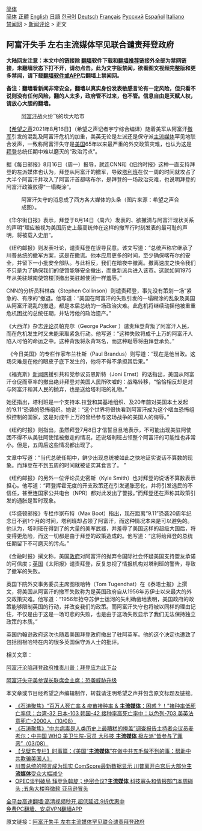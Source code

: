  <!-- 面包屑导航 --> <div class="breadcrumb"><!-- GTranslate: https://gtranslate.io/ -->  <div class="switcher notranslate">  <div class="selected">  <a href="#" onclick="return false;"> 简体</a>  </div>  <div class="option">  <a href="https://www.bannedbook.org" onclick="doGTranslate('zh-CN|zh-CN');jQuery('div.switcher div.selected a').html(jQuery(this).html());return false;" title="简体中文" class="nturl selected"> 简体</a>  <a href="https://www.bannedbook.org/zh-tw/" onclick="doGTranslate('zh-CN|zh-TW');jQuery('div.switcher div.selected a').html(jQuery(this).html());return false;" title="繁體中文" class="nturl"> 正體</a>  <a href="https://www.bannedbook.org/en/" onclick="doGTranslate('zh-CN|en');jQuery('div.switcher div.selected a').html(jQuery(this).html());return false;" title="English" class="nturl"> English</a>  <a href="https://www.bannedbook.org/ja/" onclick="doGTranslate('zh-CN|ja');jQuery('div.switcher div.selected a').html(jQuery(this).html());return false;" title="日本語" class="nturl"> 日語</a>  <a href="https://www.bannedbook.org/ko/" onclick="doGTranslate('zh-CN|ko');jQuery('div.switcher div.selected a').html(jQuery(this).html());return false;" title="한국어" class="nturl"> 한국어</a>  <a href="https://www.bannedbook.org/de/" onclick="doGTranslate('zh-CN|de');jQuery('div.switcher div.selected a').html(jQuery(this).html());return false;" title="Deutsch" class="nturl"> Deutsch</a>  <a href="https://www.bannedbook.org/fr/" onclick="doGTranslate('zh-CN|fr');jQuery('div.switcher div.selected a').html(jQuery(this).html());return false;" title="Français" class="nturl"> Français</a>  <a href="https://www.bannedbook.org/ru/" onclick="doGTranslate('zh-CN|ru');jQuery('div.switcher div.selected a').html(jQuery(this).html());return false;" title="Русский" class="nturl"> Русский</a>  <a href="https://www.bannedbook.org/es/" onclick="doGTranslate('zh-CN|es');jQuery('div.switcher div.selected a').html(jQuery(this).html());return false;" title="Español" class="nturl"> Español</a>  <a href="https://www.bannedbook.org/it/" onclick="doGTranslate('zh-CN|it');jQuery('div.switcher div.selected a').html(jQuery(this).html());return false;" title="Italiano" class="nturl"> Italiano</a>  </div>  </div>      <div class='breadcrumb-sub'><!-- Breadcrumb NavXT 6.3.0 --> <a href="https://www.bannedbook.org/" class="home">禁闻网</a> &gt; <a href="https://www.bannedbook.org/bnews/comments/" class="category">新闻评论</a> &gt; 正文</div></div><h2>阿富汗失手 左右主流媒体罕见联合谴责拜登政府</h2> <p class="notice"><b>大陆网友注意：本文中的链接除 <a href="https://github.com/bannedbook/fanqiang" >翻墙</a>软件下载和<a href="https://github.com/killgcd/justmysocks/blob/master/README.md">翻墙推荐</a>链接外全部为禁网链接，未翻墙状态下打不开，请勿点击。此为文字版禁闻，欲看图文视频完整版和更多禁闻，请下载<a href="https://github.com/bannedbook/fanqiang">翻墙软件或APP</a>后翻墙上禁闻网。</p><p>备注：翻墙看新闻非常安全，翻墙以真实身份发表敏感言论有一定风险，但只看不说则没有任何风险，翻的人太多，政府管不过来，也不管。信息自由是天赋人权，请放心大胆的翻墙。</b></p>  <div class="entry"> <figure> <p><figcaption><a href="https://www.bannedbook.org/bnews/tag/%e9%98%bf%e5%af%8c%e6%b1%97/" class="st_tag internal_tag" rel="tag" title="标签 阿富汗 下的日志">阿富汗</a>战火纷飞的坎大哈市</figcaption></figure> <p>【<span class='wp_keywordlink_affiliate'><a href="https://www.soundofhope.org" title="希望之声" target="_blank">希望之声</a></span>2021年8月16日】（希望之声记者宇宁综合编译）随着美军从阿富汗<a href="https://www.bannedbook.org/bnews/tag/%E6%92%A4%E5%86%9B/" class="st_tag internal_tag" rel="tag" title="标签 撤军 下的日志">撤军</a>引发的混乱及阿富汗危机的加重，美英无论是左派还是保守派<a href="https://www.bannedbook.org/bnews/tag/%e4%b8%bb%e6%b5%81%e5%aa%92%e4%bd%93/" class="st_tag internal_tag" rel="tag" title="标签 主流媒体 下的日志">主流媒体</a>罕见地联合发声，一致称阿富汗失守是<a href="https://www.bannedbook.org/bnews/tag/%e7%be%8e%e5%9b%bd/" class="st_tag internal_tag" rel="tag" title="标签 美国 下的日志">美国</a>65年以来最严重的外交政策灾难，也认为这是<a href="https://www.bannedbook.org/bnews/tag/%e6%8b%9c%e7%99%bb/" class="st_tag internal_tag" rel="tag" title="标签 拜登 下的日志">拜登</a>总统任期中难以磨灭的“政治污点”。</p> <p>据《每日邮报》8月16日（周一）报导，就连CNN和《纽约时报》这种一直支持拜登的左派媒体也认为，拜登从阿富汗的撤军，导致<a href="https://www.bannedbook.org/bnews/tag/%e5%a1%94%e5%88%a9%e7%8f%ad/" class="st_tag internal_tag" rel="tag" title="标签 塔利班 下的日志">塔利班</a>在仅一周的时间就攻占了大半个阿富汗并攻入了阿富汗首都喀布尔，是拜登的一场政治灾难，也说明拜登的阿富汗政策败得“一塌糊涂”。</p> <figure><figcaption>阿富汗失守的消息成了西方各大媒体的头条（图片来源：希望之声合成图）。</figcaption></figure> <p>《华尔街日报》表示，拜登于8月14日（周六）发表的、欲撇清与阿富汗现状关系的声明“理应被视为美国历史上最高统帅在这样的撤军行时刻发表的最可耻的声明，将被载入史册”。</p> <p>《纽约邮报》则发表社论，谴责拜登在误导民意。该文写道：“总统声称它继承了川普总统的撤军方案，这是在撒谎。他本应用更多的时间，至少确保喀布尔的安全，并留下一小批安全部队。与此相反，我们在暗夜中撤离。撤离速度之快令我们不只是为了确保我们的使馆能够安全撤出，而重新派兵进入该市。这就如同1975年从美驻越南使馆楼顶撤出美驻越使团一样羞辱。”</p> <p>CNN的分析员科林森（Stephen Collinson）则谴责拜登，事先没有策划一场“紧急的、有序的”撤退。他写道：“美国在阿富汗的失败引发的一塌糊涂的乱象及美国从阿富汗混乱的撤退，都是本届总统的一场政治灾难。此危机将继续动摇他被重重危机困扰的总统任期，并玷污他的政治遗产。”</p>  <p>《大西洋》杂志<span class='wp_keywordlink_affiliate'><a href="https://www.bannedbook.org/bnews/comments/" title="新闻评论" target="_blank">评论</a></span>员帕克尔（George Packer ）谴责拜登背叛了阿富汗人民，而在危机发生时又未能采取紧急行动。他写道：“这种失败将成千上万的阿富汗人陷入可怕的命运之中。这种背叛将永背骂名，而这种耻辱将由拜登承负。”</p> <p> 《今日美国》的专栏作家布兰杜斯（Paul Brandus）则写道：“现在是他当政。这场灾难是在他的眼皮子底下发生的，他将不得不承担其后果。”</p> <p>《福克斯》<span class='wp_keywordlink_affiliate'><a href="https://www.bannedbook.org/" title="新闻网">新闻网</a></span>援引共和党参议员恩斯特（Joni Ernst）的话指出，美国从阿富汗仓促而草率的撤出绝非拜登对美国人民所吹嘘的：战略转移，“恰恰相反却是对与阿富汗和其人民的抛弃，也是送给塔利班的礼物。”</p> <p>她还指出，塔利班是一个支持本.拉登和其基地组织、及20年前对美国本土发起的‘9.11“恐袭的恐怖组织。她说：“这个世界将很快看到阿富汗成为这个嗜血恐怖组织控制的国家，这是对成千上万的曾经参与这场战争的美国人的侮辱。”</p> <p>《纽约时报》则指出，虽然拜登7月8日才信誓旦旦地表示，不可能出现美驻阿使团不得不从美驻阿使馆被撤走的情况，还说塔利班占领整个阿富汗的可能性也非常小。但是，五周后这些情况都出现了。</p>  <p>文章中写道：“当代总统任期中，鲜少出现总统被如此之快地证实说话不算数的现象。而拜登在不到五周的时间就被证实其食言了。 ”</p> <p>《纽约邮报》的另外一位评论员史密斯（Kyle Smith）也对拜登的说话不算数表示担心。他写道：“拜登挥霍无度的开支政策还在引发通胀恶化，并将引发选民的不信任，甚至连国家公共电台（NPR）都对此发出了警报。”而拜登还在声称其政策引发的通胀是暂时现象。</p> <p>《华盛顿邮报》专栏作家布特（Max Boot）指出，现在距离“9.11”恐袭20周年纪念日不到1个月的时间，塔利班却占领了阿富汗，而这种情况本来是可以避免的。他认为，塔利班在得到了的大量的美军武器，并羞辱了美国这样的超级大国后，将变得更危险，而这一切都是由于拜登的政策造成的。他写道：“这将给拜登的总统任期留下不可磨灭的污点。”</p> <p>《金融时报》撰文称，美国<a href="https://www.bannedbook.org/bnews/tag/%e6%94%bf%e5%ba%9c/" class="st_tag internal_tag" rel="tag" title="标签 政府 下的日志">政府</a>对阿富汗的抛弃令国际社会怀疑美国支持盟友承诺的可信度；<a href="https://www.bannedbook.org/bnews/tag/%e8%8b%b1%e5%9b%bd/" class="st_tag internal_tag" rel="tag" title="标签 英国 下的日志">英国</a>《太阳报》谴责拜登，反复忽视了情报机构对塔利班的警告，导致了撤军的失败。 </p> <p>英国下院外交事务委员主席图根哈特（Tom Tugendhat）在《泰晤士报》上撰文，将美国从阿富汗的撤军失败称为是英国政府自从1956年苏伊士以来最大的外交政策灾难。他写道：“1956年抢夺苏伊士运河的失利确凿地表明，美国政府的政策能够限制英国的行动，并改变我们的政策。而阿富汗失守也将被以同样的理由记住，不仅是由于这是一场可悲的失败，也是由于这场失败显示了我们无法保持独立政策的本质。”</p>  <p>英国约翰逊政府这次也随着美国拜登政府撤出了驻阿英军。他的这个决定也遭致了包括图根哈特在内的很多英国保守派人士的批评。</p> <p>相关文章：</p> <p><a data-ved="2ahUKEwjg1uHY2rbyAhXbwTgGHS8QClEQFnoECAMQAQ" href="https://www.soundofhope.org/post/535712?lang=b5" ping="/url?sa=t&amp;source=web&amp;rct=j&amp;url=https://www.soundofhope.org/post/535712%3Flang%3Db5&amp;ved=2ahUKEwjg1uHY2rbyAhXbwTgGHS8QClEQFnoECAMQAQ">阿富汗沦陷拜登政府推责川普：拜登应为此下台</a></p> <p><a data-ved="2ahUKEwipu6j12rbyAhVUwzgGHe9OA48QFnoECAMQAQ" href="https://www.soundofhope.org/post/535733?lang=b5" ping="/url?sa=t&amp;source=web&amp;rct=j&amp;url=https://www.soundofhope.org/post/535733%3Flang%3Db5&amp;ved=2ahUKEwipu6j12rbyAhVUwzgGHe9OA48QFnoECAMQAQ">阿富汗失守美参谋长联席会主席：恐袭威胁升级</a></p> <p>本文章或节目经希望之声编辑制作，转载请注明希望之声并包含原文标题及链接。 </p>  <ul class='op-related-articles' title='相关阅读'> <li><a href='https://www.bannedbook.org/bnews/bannedvideo/20210810/1603931.html' target='_blank'>《石涛聚焦》“百万人死亡率 & 疫苗接种率 & <b>主流媒体</b>：困惑？！”接种率低死亡率低：台湾-32 日本-103 韩国-42 接种率高死亡率中：以色列-703 美英法意死亡-2000人（10/08）</a></li> <li><a href='https://www.bannedbook.org/bnews/bannedvideo/20210804/1599887.html' target='_blank'>《石涛聚焦》“中共病毒是人类历史上最糟糕的掩盖”调查报告主持者众议员麦考尔：中共国 WHO 美卫生院-官员 大科技 <b>主流媒体</b> 极左派“皆参与了罪恶”（03/08）</a></li> <li><a href='https://www.bannedbook.org/bnews/comments/20210724/1593034.html' target='_blank'>【戈壁东专栏】时事篇：《美国“<b>主流媒体</b>”在做中共五毛做不到的事：帮助中共欺骗美国人》</a></li> <li><a href='https://www.bannedbook.org/bnews/bannedvideo/20210722/1591640.html' target='_blank'>川普总统的预言成为现实 ComScore最新数据显示  川普离开白宫后大部分<b>主流媒体</b>受众大幅减少</a></li> <li><a href='https://www.bannedbook.org/bnews/comments/20210707/1582103.html' target='_blank'>OPEC谈判破局 拜登急斡旋；绝密会议?<b>主流媒体</b> 科技寡头和情报部门本周碰头 ;五角大楼弃微软 亚马逊冒头</a></li> </ul> <p class="texttj"> <a href="https://github.com/bannedbook/fanqiang/wiki/V2ray%E6%9C%BA%E5%9C%BA" target="_blank">全平台高速翻墙:高清视频秒开,超低延迟,9折优惠中</a><br/> <a href="https://github.com/bannedbook/fanqiang/wiki/%E7%A6%81%E9%97%BB%E7%BD%91%E5%AE%89%E5%8D%93%E7%BF%BB%E5%A2%99%E6%96%B0%E9%97%BBAPP" target="_blank">免费PC翻墙、安卓VPN翻墙APP</a></p><p>原文链接：<a class="src_link"  href="https://www.soundofhope.org/post/535946" target="_blank">阿富汗失手 左右主流媒体罕见联合谴责拜登政府</a></p><a name='sharetosocial'></a>  <div style="margin-bottom:5px;padding-bottom:5px;clear:both"> <div id="archive-pix-1" class="banner-ads"> <!-- AuctionX Display platform tag START --> <div id="26318x728x90x621x_ADSLOT2" clicktrack="%%CLICK_URL_ESC%%"></div> <!-- AuctionX Display platform tag END --> </div> <div id="archive-pix-2" class="banner-ads"> <!-- AuctionX Display platform tag START --> <div id="26315x300x250x621x_ADSLOT2" clicktrack="%%CLICK_URL_ESC%%"></div> <!-- AuctionX Display platform tag END --> </div> </div>  <div id="archive-pix-1" class="banner-ads"> <!-- AuctionX Display platform tag START --> <div id="26318x728x90x621x_ADSLOT3" clicktrack="%%CLICK_URL_ESC%%"></div> <!-- AuctionX Display platform tag END --> </div> </div><!--END ENTRY--> 